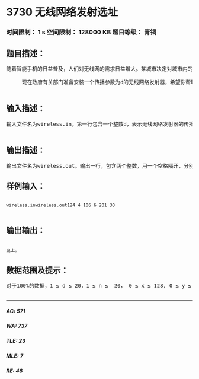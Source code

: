 # 3730 无线网络发射选址   
### 时间限制： 1 s     空间限制： 128000 KB     题目等级： 青铜  
## 题目描述：  

<pre>
随着智能手机的日益普及，人们对无线网的需求日益增大。某城市决定对城市内的公共场所覆盖无线网。假设该城市的布局为由严格平行的129条东西向街道和129条南北向街道所形成的网格状，并且相邻的平行街道之间的距离都是恒定值1。东西向街道从北到南依次编号为0,1,2…128,南北向街道从西到东依次编号为0,1,2…128。东西向街道和南北向街道相交形成路口，规定编号为x的南北向街道和编号为y的东西向街道形成的路口的坐标是（x, y）。 在 某 些 路 口 存 在 一 定 数 量 的 公 共 场 所 。由于政府财政问题，只能安装一个大型无线网络发射器。该无线网络发射器的传播范围是一个以该点为中心，边长为2*d的正方形。传播范围包括正方形边界。例如下图是一个d = 1的无线网络发射器的覆盖范围示意图。  
  
     现在政府有关部门准备安装一个传播参数为d的无线网络发射器，希望你帮助他们在城市内找出合适的安装地点，使得覆盖的公共场所最多。  

</pre>
  
  
## 输入描述：  

<pre>
输入文件名为wireless.in。第一行包含一个整数d，表示无线网络发射器的传播距离。第二行包含一个整数n，表示有公共场所的路口数目。接下来n行，每行给出三个整数x, y, k,  中间用一个空格隔开，分别代表路口的坐标(x, y)以及该路口公共场所的数量。同一坐标只会给出一次。   

</pre>
  
  
## 输出描述：  

<pre>
输出文件名为wireless.out。输出一行，包含两个整数，用一个空格隔开，分别表示能覆盖最多公共场所的安装地点方案数，以及能覆盖的最多公共场所的数量。
</pre>
  
  
## 样例输入：  

<pre><code>
wireless.inwireless.out124 4 106 6 201 30  

</code></pre>
  
  
## 输出输出：  

<pre><code>
见上。
</code></pre>
  
  
## 数据范围及提示：  

<pre>
对于100%的数据，1 ≤ d ≤ 20，1 ≤ n ≤  20， 0 ≤ x ≤ 128, 0 ≤ y ≤  128, 0 < k ≤ 1,000,000。  

</pre>
  
  
***  

##### AC: 571  
##### WA: 737  
##### TLE: 23  
##### MLE: 7  
##### RE: 48  
